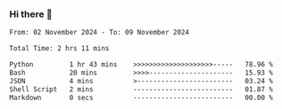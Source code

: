 ### Hi there 👋

<!--
**ututono/ututono** is a ✨ _special_ ✨ repository because its `README.md` (this file) appears on your GitHub profile.

Here are some ideas to get you started:

- 🔭 I’m currently working on ...
- 🌱 I’m currently learning ...
- 👯 I’m looking to collaborate on ...
- 🤔 I’m looking for help with ...
- 💬 Ask me about ...
- 📫 How to reach me: ...
- 😄 Pronouns: ...
- ⚡ Fun fact: ...
-->



<!--START_SECTION:waka-->

```txt
From: 02 November 2024 - To: 09 November 2024

Total Time: 2 hrs 11 mins

Python         1 hr 43 mins    >>>>>>>>>>>>>>>>>>>>-----   78.96 %
Bash           20 mins         >>>>---------------------   15.93 %
JSON           4 mins          >------------------------   03.24 %
Shell Script   2 mins          -------------------------   01.87 %
Markdown       0 secs          -------------------------   00.00 %
```

<!--END_SECTION:waka-->
